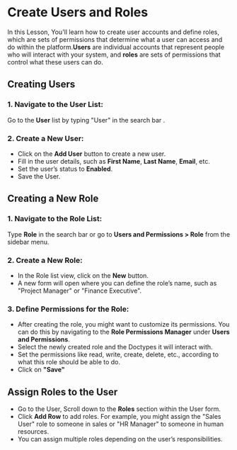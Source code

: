 #  Create Users and Roles 
  
In this Lesson, You'll learn how to create user accounts and define roles, which are sets of permissions that determine what a user can access and do within the platform.**Users** are individual accounts that represent people who will interact with your system, and **roles** are sets of permissions that control what these users can do.

## Creating Users

### 1. Navigate to the User List:
Go to the **User** list by typing "User" in the search bar .
  
### 2. Create a New User:

- Click on the **Add User** button to create a new user.
- Fill in the user details, such as **First Name**, **Last Name**, **Email**, etc.
- Set the user’s status to **Enabled**.
- Save the User.

## Creating a New Role

### 1. Navigate to the Role List:
   Type **Role** in the search bar or go to **Users and Permissions > Role** from the sidebar menu.
    
 ### 2. Create a New Role:
 -   In the Role list view, click on the **New** button.
-   A new form will open where you can define the role’s name, such as "Project Manager" or "Finance Executive".

### 3. Define Permissions for the Role:
-   After creating the role, you might want to customize its permissions. You can do this by navigating to the **Role Permissions Manager** under **Users and Permissions**.
-   Select the newly created role and the Doctypes it will interact with.
-   Set the permissions like read, write, create, delete, etc., according to what this role should be able to do.
- Click on **"Save"**

## Assign Roles to the User

-   Go to the User, Scroll down to the **Roles** section within the User form.
-   Click **Add Row** to add roles. For example, you might assign the "Sales User" role to someone in sales or "HR Manager" to someone in human resources.
-   You can assign multiple roles depending on the user’s responsibilities.
  


    
    
<!--stackedit_data:
eyJoaXN0b3J5IjpbNDE5MzQxNDIsNjI4NTAwMTQwLDE0ODgwMT
QzMTgsLTE3MDY1MzMyMjcsMTQyNzg0NDMyLC0xMDY5ODQ4Nzcx
XX0=
-->
